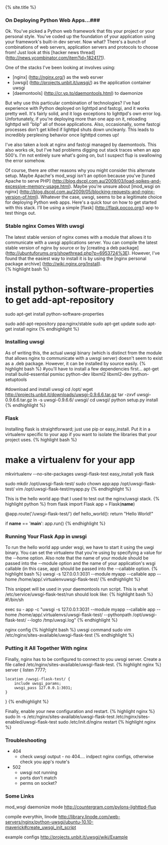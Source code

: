 {% site.title %}
### On Deploying Python Web Apps...###
Ok.  You've picked a Python web framework that fits your project or your personal style.  You've coded up the foundation of your application using your framework's built-in dev server.  Now what?  There's a bunch of combinations of web servers, application servers and protocols to choose from!  Just look at this [hacker news thread] (http://news.ycombinator.com/item?id=1824171). 

One of the stacks I've been looking at involves using:
* [nginx] (http://nginx.org/) as the web esrver
* [uwsgi] (http://projects.unbit.it/uwsgi/) as the application container uwsgi
* [daemontools] (http://cr.yp.to/daemontools.html) to daemonize 

But why use this particular combination of technologies?  I've had experience with Python deployed on lighttpd and fastcgi, and it works pretty well.  It's fairly solid, and it logs exceptions to lighttpd's own error log.  Unfortunately, if you're deploying more than one app on it, reloading lighttpd will "blip" all of those applications.  Also, occasionally, some fastcgi processes don't get killed if lighttpd shuts down uncleanly.  This leads to incredibly perplexing behavior once lighttpd comes up!

I've also taken a look at nginx and fastcgi managed by daemontools.  This also works ok, but I've had problems digging out stack traces when an app 500's.  I'm not entirely sure what's going on, but I suspect flup is swallowing the error somehow.

Of course, there are other reasons why you might consider this alternate setup.  Maybe Apache's mod_wsgi isn't an option because you've [tuned Apache to serve PHP] (http://blog.dscpl.com.au/2009/03/load-spikes-and-excessive-memory-usage.html).  Maybe you're unsure about [mod_wsgi on nginx] (http://blog.dscpl.com.au/2009/05/blocking-requests-and-nginx-version-of.html).  Whatever the case, uwsgi, seems to be a legitimate choice for deploying Python web apps.  Here's a quick tour on how to get started with this stack.  I'll be using a simple [flask] (http://flask.pocoo.org/) app to test things out.

### Stable nginx Comes With uwsgi ###
The latest stable version of nginx comes with a module that allows it to communicate with a uwsgi applications server.  You can compile the latest stable version of nginx by source or by [creating a deb package] (http://ubuntuforums.org/showthread.php?p=6953724%3E).  However, I've found that the easiest way to install it is by using the [nginx personal package archive] (http://wiki.nginx.org/Install).  
{% highlight bash %}
# install python-software-properties to get add-apt-repository
sudo apt-get install python-software-properties

sudo add-apt-repository ppa:nginx/stable
sudo apt-get update 
sudo apt-get install nginx
{% endhighlight %}

### Installing uwsgi ###
As of writing this, the actual uwsgi binary (which is distinct from the module that allows nginx to communicate with a uwsgi server) doesn't seem to exist as a .deb package.  However, it can be installed by source easily. 
{% highlight bash %}
#you'll have to install a few dependencies first...
apt-get install build-essential psmisc python-dev libxml2 libxml2-dev python-setuptools

#download and install uwsgi
cd /opt/
wget http://projects.unbit.it/downloads/uwsgi-0.9.6.6.tar.gz
tar -zxvf uwsgi-0.9.6.6.tar.gz
ln -s uwsgi-0.9.6.6/ uwsgi/
cd uwsgi/
python setup.py install
{% endhighlight %}

### Flask ###
Installing flask is straightforward; just use pip or easy_install.  Put it in a virtualenv specific to your app if you want to isolate the libraries that your project uses. 
{% highlight bash %}
# make a virtualenv for your app
mkvirtualenv --no-site-packages uwsgi-flask-test
easy_install yolk flask

sudo mkdir /opt/uwsgi-flask-test/
sudo chown app:app /opt/uwsgi-flask-test/
vim /opt/uwsgi-flask-test/myapp.py
{% endhighlight %}

This is the hello world app that I used to test out the nginx/uwsgi stack.
{% highlight python %}
from flask import Flask
app = Flask(__name__)

@app.route('/uwsgi-flask-test/')
def hello_world():
	return "Hello World!"

if __name__ == '__main__':
	app.run()
{% endhighlight %}


### Running Your Flask App in uwsgi ###
To run the hello world app under wsgi, we have to start it using the uwgi binary.  You can set the virtualenv that you're using by specifying a value for the --home option.  Also note that the name of your module should be passed into the --module option and the name of your application's wsgi callable (in this case, app) should be passed into the --callable option.
{% highlight bash %}
uwsgi -s 127.0.0.1:3031 --module myapp --callable app --home /home/app/.virtualenvuwsgi-flask-test/
{% endhighlight %}

This snippet will be used in your daemontools run script.  This is what /etc/service/uwsgi-flask-test/run should look like:
{% highlight bash %}
#!/bin/sh

exec su - app -c "uwsgi -s 127.0.0.1:3031 --module myapp --callable app --home /home/app/.virtualenvs/uwsgi-flask-test/ --pythonpath /opt/uwsgi-flask-test/ --logto /tmp/uwsgi.log"
{% endhighlight %}

nginx config
{% highlight bash %}
uwsgi command
sudo vim /etc/nginx/sites-available/uwsgi-flask-test
{% endhighlight %}

### Putting it All Together With nginx ###
Finally, nginx has to be configured to connect to you uwsgi server.  Create a file called /etc/nginx/sites-available/uwsgi-flask-test.
{% highlight nginx %}
server {
	listen       7777;

	location /uwsgi-flask-test/ {
		include uwsgi_params;
		uwsgi_pass 127.0.0.1:3031;
	}
}
{% endhighlight %}

Finally, enable your new configuration and restart.
{% highlight nginx %}
sudo ln -s /etc/nginx/sites-available/uwsgi-flask-test /etc/nginx/sites-enabled/uwsgi-flask-test
sudo /etc/init.d/nginx restart
{% highlight nginx %}


### Troubleshooting ###
* 404
    * check uwsgi output - no 404.... indpect nginx configs, otherwise check you app's route's
* 502
    * uwsgi not running
    * ports don't match
    * perms on socket?

### Some Links ###
mod_wsgi daemonize mode
http://countergram.com/pylons-lighttpd-flup

compile everythin, linode
http://library.linode.com/web-servers/nginx/python-uwsgi/ubuntu-10.10-maverick#create_uwsgi_init_script

example configs
http://projects.unbit.it/uwsgi/wiki/Example
